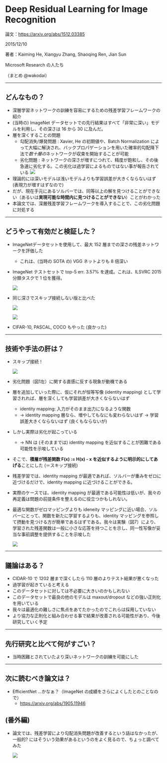 Deep Residual Learning for Image Recognition
===

論文：<https://arxiv.org/abs/1512.03385>

2015/12/10

著者：Kaiming He, Xiangyu Zhang, Shaoqing Ren, Jian Sun

Microsoft Research の人たち

（まとめ @wakodai）

---

## どんなもの？

+ 深層学習ネットワークの訓練を容易にするための残差学習フレームワークの紹介
+ (当時の) ImageNet データセットでの先行結果はすべて「非常に深い」モデルを利用し、その深さは 16 から 30 に及んだ。
+ 層を深くすることの問題
  + 勾配消失/爆発問題 : Xavier, He の初期値や、Batch Normalization によって大幅に解決され、バックプロパゲーションを用いた確率的勾配降下法で*数十層の*ネットワークが収束を開始することが可能
  + 劣化問題 : ネットワークの深さが増すにつれて、精度が飽和し、その後急速に劣化する。この劣化は過学習によるものではない事が報告されている
  ![](./ResNet/Pasted%20image%2020230614111905.png)  
+ 理論的には深いモデルは浅いモデルよりも学習誤差が大きくならないはず (表現力が増すはずなので)
+ だが、現在手元にあるソルバーでは、同等以上の解を見つけることができない（あるいは**実現可能な時間内に見つけることができない**）ことがわかった
+ 本論文では、深層残差学習フレームワークを導入することで、この劣化問題に対処する

---

## どうやって有効だと検証した？

+ ImageNetデータセットを使用して、最大 152 層までの深さの残差ネットワークを評価した
  + これは、(当時の SOTA の) VGG ネットよりも 8 倍深い
+ ImageNet テストセットで top-5 err. 3.57% を達成。これは、ILSVRC 2015 分類タスクで 1 位を獲得。

  ![](./ResNet/ILSVRC_results.jpg)

+ 同じ深さでスキップ接続しない版と比べた

  ![](./ResNet/Pasted%20image%2020230614201827.png)

  ![](./ResNet/Pasted%20image%2020230615111017.png)

+ CIFAR-10, PASCAL, COCO もやった (良かった)


---

## 技術や手法の肝は？

+ スキップ接続！

  ![](./ResNet/Pasted%20image%2020230614201533.png)

+ 劣化問題（図1左）に関する直感に反する現象が動機である

+ 層を追加していった際に、仮にそれが恒等写像 (identity mapping) として学習されれば、層を深くしても学習誤差が大きくならないはず
  + identity mapping: 入力がそのまま出力になるような関数
  + -> identity mapping 層なら、増やしてもなにも変わらないはず -> 学習誤差大きくならないはず (良くもならないが)

+ しかし実際は劣化が起こっている
  + -> NN は (そのままでは) identity mapping を近似することが困難である可能性を示唆している
+ そこで、**積層が残差関数 F(x) := H(x) - x を近似するように明示的にしてあげる**ことにした (＝スキップ接続)
+ 残差学習では、identity mapping が最適であれば、ソルバーが重みをゼロに近づけるだけで、identity mapping に近づけることができる。
+ 実際のケースでは、identity mapping が最適である可能性は低いが、我々の再定義は問題の前提条件を整えるのに役立つかもしれない。
+ 最適な関数がゼロマッピングよりも ideneity マッピングに近い場合、ソルバーにとって、関数を新たに学習するよりも、identity マッピングを参照して摂動を見つける方が簡単であるはずである。我々は実験（図7）により、学習された残差関数は一般に小さな応答を持つことを示し、同一性写像が妥当な事前調整を提供することを示唆した

  ![](./ResNet/Pasted%20image%2020230615120627.png)


---

## 議論はある？

+ CIDAR-10 で 1202 層まで深くしたら 110 層のよりテスト結果が悪くなった
+ 過学習が起きていると考える
+ このデータセットに対しては不必要に大きいのかもしれない
+ このデータセットで最良の他のモデルは maxout/dropout などの強い正則化を用いている
+ 我々は最適化の難しさに焦点をあてたかったのでこれらは採用していない
+ より協力な正則化と組み合わせる事で結果が改善される可能性があり、今後研究していく予定

---

## 先行研究と比べて何がすごい？

+ 当時困難とされていたより深いネットワークの訓練を可能にした

---

## 次に読むべき論文は？

+ EfficientNet ...かなぁ？（ImageNet の成績をさらによくしたとのことなので）
  + https://arxiv.org/abs/1905.11946


## (番外編)
+ 論文では、残差学習により勾配消失問題が改善するという話はなかったが、一般的? にはそういう効果があるというのをよく見るので、ちょっと調べてみた

  ![](./ResNet/Pasted%20image%2020230615122619.png)
